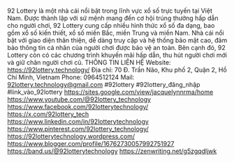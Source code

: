 92 Lottery là một nhà cái nổi bật trong lĩnh vực xổ số trực tuyến tại Việt Nam. Được thành lập với sứ mệnh mang đến cơ hội trúng thưởng hấp dẫn cho người chơi, 92 Lottery cung cấp nhiều hình thức xổ số đa dạng, bao gồm xổ số kiến thiết, xổ số miền Bắc, miền Trung và miền Nam. Nhà cái nổi bật với giao diện thân thiện, dễ dàng truy cập và hệ thống bảo mật cao, đảm bảo thông tin cá nhân của người chơi được bảo vệ an toàn. Bên cạnh đó, 92 Lottery còn có các chương trình khuyến mãi hấp dẫn, thu hút người chơi mới và giữ chân người chơi cũ.
THÔNG TIN LIÊN HỆ
Website: https://92lottery.technology/
Địa chỉ: 70 Đ. Trần Não, Khu phố 2, Quận 2, Hồ Chí Minh, Vietnam
Phone: 0964512124
Mail: 92lottery.technology@gmail.com
#92lottery #92lottery_đăng_nhập #link_vào_92lottery
https://sites.google.com/view/jacquelynnrma/home
https://www.youtube.com/@92lottery_technology
https://www.facebook.com/92lotterytechnology/
https://x.com/92lottery_tech
https://www.linkedin.com/in/92lotterytechnology
https://www.pinterest.com/92lottery_technology/
https://92lotterytechnology.wordpress.com/
https://www.blogger.com/profile/16762730057992751927
https://band.us/@92lotterytechnology
https://zenwriting.net/g5zgqdljwk
